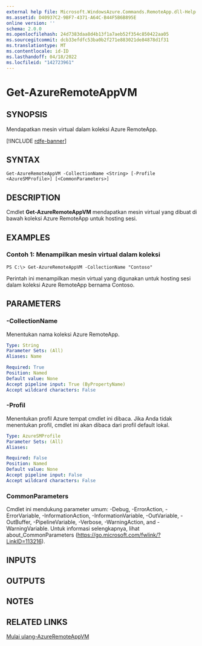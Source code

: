 ```yaml
---
external help file: Microsoft.WindowsAzure.Commands.RemoteApp.dll-Help.xml
ms.assetid: D40937C2-9BF7-4371-A64C-B44F5B6B895E
online version: ''
schema: 2.0.0
ms.openlocfilehash: 24d7383daa8d4b13f1a7aeb52f354c850422aa05
ms.sourcegitcommit: dcb33efdfc53ba0b2f271e883021de84878d1f31
ms.translationtype: MT
ms.contentlocale: id-ID
ms.lasthandoff: 04/18/2022
ms.locfileid: "142723961"
---
```

# Get-AzureRemoteAppVM

## SYNOPSIS
Mendapatkan mesin virtual dalam koleksi Azure RemoteApp.

[!INCLUDE [rdfe-banner](../../includes/rdfe-banner.md)]

## SYNTAX

```
Get-AzureRemoteAppVM -CollectionName <String> [-Profile <AzureSMProfile>] [<CommonParameters>]
```

## DESCRIPTION
Cmdlet **Get-AzureRemoteAppVM** mendapatkan mesin virtual yang dibuat di bawah koleksi Azure RemoteApp untuk hosting sesi.

## EXAMPLES

### Contoh 1: Menampilkan mesin virtual dalam koleksi
```
PS C:\> Get-AzureRemoteAppVM -CollectionName "Contoso"
```

Perintah ini menampilkan mesin virtual yang digunakan untuk hosting sesi dalam koleksi Azure RemoteApp bernama Contoso.

## PARAMETERS

### -CollectionName
Menentukan nama koleksi Azure RemoteApp.

```yaml
Type: String
Parameter Sets: (All)
Aliases: Name

Required: True
Position: Named
Default value: None
Accept pipeline input: True (ByPropertyName)
Accept wildcard characters: False
```

### -Profil
Menentukan profil Azure tempat cmdlet ini dibaca.
Jika Anda tidak menentukan profil, cmdlet ini akan dibaca dari profil default lokal.

```yaml
Type: AzureSMProfile
Parameter Sets: (All)
Aliases: 

Required: False
Position: Named
Default value: None
Accept pipeline input: False
Accept wildcard characters: False
```

### CommonParameters
Cmdlet ini mendukung parameter umum: -Debug, -ErrorAction, -ErrorVariable, -InformationAction, -InformationVariable, -OutVariable, -OutBuffer, -PipelineVariable, -Verbose, -WarningAction, and -WarningVariable. Untuk informasi selengkapnya, lihat about_CommonParameters (https://go.microsoft.com/fwlink/?LinkID=113216).

## INPUTS

## OUTPUTS

## NOTES

## RELATED LINKS

[Mulai ulang-AzureRemoteAppVM](./Restart-AzureRemoteAppVM.md)


